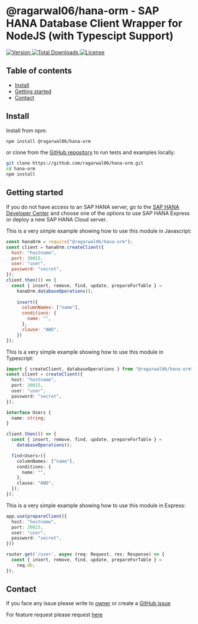 @ragarwal06/hana-orm - SAP HANA Database Client Wrapper for NodeJS (with Typescipt Support)
==============================================

<a href="https://www.npmjs.com/package/@ragarwal06/hana-orm">
    <img src="https://img.shields.io/npm/v/@ragarwal06/hana-orm" alt="Version">
</a>
<a href="https://www.npmjs.com/package/@ragarwal06/hana-orm">
    <img src="https://img.shields.io/npm/dw/@ragarwal06/hana-orm" alt="Total Downloads">
</a>
<a href="https://www.npmjs.com/package/@ragarwal06/hana-orm">
    <img src="https://img.shields.io/npm/l/@ragarwal06/hana-orm" alt="License">
</a>

Table of contents
-------------

* [Install](#install)
* [Getting started](#getting-started)
* [Contact](#contact)

Install
-------

Install from npm:

```bash
npm install @ragarwal06/hana-orm
```

or clone from the [GitHub repository](https://github.com/ragarwal06/hana-orm) to run tests and examples locally:

```bash
git clone https://github.com/ragarwal06/hana-orm.git
cd hana-orm
npm install
```

Getting started
------------

If you do not have access to an SAP HANA server, go to the [SAP HANA Developer Center](https://developers.sap.com/topics/hana.html) and choose one of the options to use SAP HANA Express or deploy a new SAP HANA Cloud server.

This is a very simple example showing how to use this module in Javascript:

```js
const hanaOrm = require("@ragarwal06/hana-orm");
const client = hanaOrm.createClient({
  host: "hostname",
  port: 30015,
  user: "user",
  password: "secret",
});
client.then(() => {
  const { insert, remove, find, update, prepareForTable } =
    hanaOrm.databaseOperations();
    
    insert({
      columnNames: ["name"],
      conditions: {
        name: "",
      },
      clause: "AND",
    })
});
```

This is a very simple example showing how to use this module in Typescript:

```ts
import { createClient, databaseOperations } from "@ragarwal06/hana-orm";
const client = createClient({
  host: "hostname",
  port: 30015,
  user: "user",
  password: "secret",
});

interface Users {
  name: string;
}

client.then(() => {
  const { insert, remove, find, update, prepareForTable } =
    databaseOperations();

  find<Users>({
    columnNames: ["name"],
    conditions: {
      name: "",
    },
    clause: "AND",
  });
});
```

This is a very simple example showing how to use this module in Express:

```ts
app.use(prepareClient({
  host: "hostname",
  port: 30015,
  user: "user",
  password: "secret",
}))
```

```ts
router.get('/user', async (req: Request, res: Response) => {
  const { insert, remove, find, update, prepareForTable } =
    req.db;
});
```

Contact
-------

If you face any issue please write to [owner](mailto:agarwal.rahul324@gmail.com) or create a [GitHub issue](https://github.com/ragarwal06/hana-orm/issues/new?assignees=&labels=bug&projects=&template=issue.md&title=)

For feature request please request [here](https://github.com/ragarwal06/hana-orm/issues/new?assignees=&labels=feature&projects=&template=feature.md&title=)